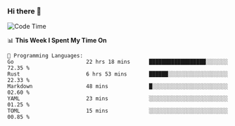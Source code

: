 ### Hi there 👋

<!--
**CrazyCollin/crazycollin** is a ✨ _special_ ✨ repository because its `README.md` (this file) appears on your GitHub profile.

Here are some ideas to get you started:

- 🔭 I’m currently working on ...
- 🌱 I’m currently learning ...
- 👯 I’m looking to collaborate on ...
- 🤔 I’m looking for help with ...
- 💬 Ask me about ...
- 📫 How to reach me: ...
- 😄 Pronouns: ...
- ⚡ Fun fact: ...
-->

<!--START_SECTION:waka-->
![Code Time](http://img.shields.io/badge/Code%20Time-886%20hrs%2052%20mins-blue)

📊 **This Week I Spent My Time On** 

```text
💬 Programming Languages: 
Go                       22 hrs 18 mins      ██████████████████░░░░░░░   72.35 % 
Rust                     6 hrs 53 mins       ██████░░░░░░░░░░░░░░░░░░░   22.33 % 
Markdown                 48 mins             █░░░░░░░░░░░░░░░░░░░░░░░░   02.60 % 
YAML                     23 mins             ░░░░░░░░░░░░░░░░░░░░░░░░░   01.25 % 
TOML                     15 mins             ░░░░░░░░░░░░░░░░░░░░░░░░░   00.85 % 
```


<!--END_SECTION:waka-->
